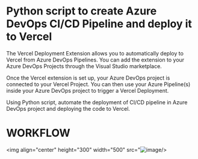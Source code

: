 # Python script to create Azure DevOps CI/CD Pipeline and deploy it to Vercel 

The Vercel Deployment Extension allows you to automatically deploy to Vercel from Azure DevOps Pipelines. You can add the extension to your Azure DevOps Projects through the Visual Studio marketplace.

Once the Vercel extension is set up, your Azure DevOps project is connected to your Vercel Project. You can then use your Azure Pipeline(s) inside your Azure DevOps project to trigger a Vercel Deployment.

Using Python script, automate the deployment of CI/CD pipeline in Azure DevOps project and deploying the code to Vercel. 

# WORKFLOW
<img align="center" height="300" width="500" src="![image](https://github.com/Muskantomar001/Devops_Automated_application_deployment_to_Varcel/assets/65162584/1009b02a-d206-4287-8cb3-e9ac3fc16d14)/>




